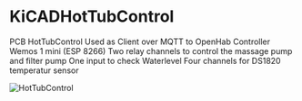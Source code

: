 # KiCADHotTubControl

PCB HotTubControl
Used as Client over MQTT to OpenHab
Controller Wemos 1 mini (ESP 8266)
Two relay channels to control the massage pump and filter pump
One input to check Waterlevel
Four channels for DS1820 temperatur sensor 

![HotTubControl](https://user-images.githubusercontent.com/26608141/144239583-f2f1a21c-2ece-455f-b6dd-b8341c84cdfb.PNG)
